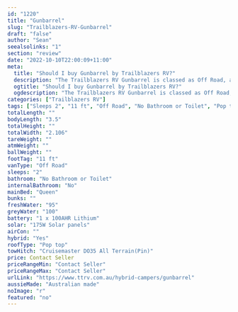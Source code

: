 ```yaml
---
id: "1220"
title: "Gunbarrel"
slug: "Trailblazers-RV-Gunbarrel"
draft: "false"
author: "Sean"
seealsolinks: "1"
section: "review"
date: "2022-10-10T22:00:09+11:00"
meta:
  title: "Should I buy Gunbarrel by Trailblazers RV?"
  description: "The Trailblazers RV Gunbarrel is classed as Off Road, and sleeps 2 people. It is Australian made and comes in at 11 ft. It generally has No Bathroom or Toilet."
  ogtitle: "Should I buy Gunbarrel by Trailblazers RV?"
  ogdescription: "The Trailblazers RV Gunbarrel is classed as Off Road, and sleeps 2 people. It is Australian made and comes in at 11 ft. It generally has No Bathroom or Toilet."
categories: ["Trailblazers RV"]
tags: ["Sleeps 2", "11 ft", "Off Road", "No Bathroom or Toilet", "Pop top", "Price Unknown", "Australian made"]
totalLength: ""
bodyLength: "3.5"
totalHeight: ""
totalWidth: "2.106"
tareWeight: ""
atmWeight: ""
ballWeight: ""
footTag: "11 ft"
vanType: "Off Road"
sleeps: "2"
bathroom: "No Bathroom or Toilet"
internalBathroom: "No"
mainBed: "Queen"
bunks: ""
freshWater: "95"
greyWater: "100"
battery: "1 x 100AHR Lithium"
solar: "175W Solar panels"
airCon: ""
hybrid: "Yes"
roofType: "Pop top"
towHitch: "Cruisemaster DO35 All Terrain(Pin)"
price: Contact Seller
priceRangeMin: "Contact Seller"
priceRangeMax: "Contact Seller"
urlLink: "https://www.ttrv.com.au/hybrid-campers/gunbarrel"
aussieMade: "Australian made"
noImage: "r"
featured: "no"
---
```

